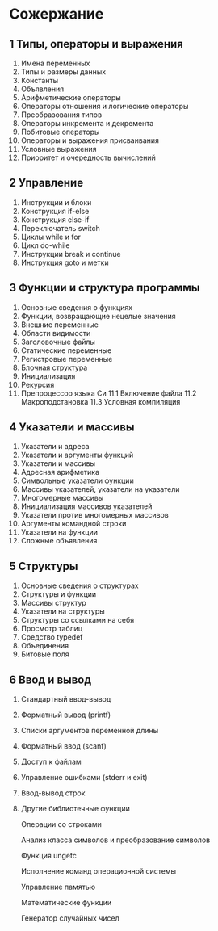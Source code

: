 # Сожержание

## 1 Типы, операторы и выражения
1. Имена переменных
2. Типы и размеры данных
3. Константы
4. Объявления
5. Арифметические операторы
6. Операторы отношения и логические операторы
7. Преобразования типов
8. Операторы инкремента и декремента
9. Побитовые операторы
10. Операторы и выражения присваивания
11. Условные выражения
12. Приоритет и очередность вычислений



## 2 Управление
1. Инструкции и блоки
2. Конструкция if-else
3. Конструкция else-if
4. Переключатель switch
5. Циклы while и for
6. Цикл do-while
7. Инструкции break и continue
8. Инструкция goto и метки



## 3 Функции и структура программы
1. Основные сведения о функциях
2. Функции, возвращающие нецелые значения
3. Внешние переменные
4. Области видимости
5. Заголовочные файлы
6. Статические переменные
7. Регистровые переменные
8. Блочная структура
9. Инициализация
10. Рекурсия
11. Препроцессор языка Си
11.1 Включение файла
11.2 Макроподстановка
11.3 Условная компиляция



## 4 Указатели и массивы
1. Указатели и адреса
2. Указатели и аргументы функций
3. Указатели и массивы
4. Адресная арифметика
5. Символьные указатели функции
6. Массивы указателей, указатели на указатели
7. Многомерные массивы
8. Инициализация массивов указателей
9. Указатели против многомерных массивов
10. Аргументы командной строки
11. Указатели на функции
12. Сложные объявления



## 5 Структуры
1. Основные сведения о структурах
2. Структуры и функции
3. Массивы структур
4. Указатели на структуры
5. Структуры со ссылками на себя
6. Просмотр таблиц
7. Средство typedef
8. Объединения
9. Битовые поля



## 6 Ввод и вывод
1. Стандартный ввод-вывод
2. Форматный вывод (printf)
3. Списки аргументов переменной длины
4. Форматный ввод (scanf)
5. Доступ к файлам
6. Управление ошибками (stderr и exit)
7. Ввод-вывод строк
8. Другие библиотечные функции

    Операции со строками

    Анализ класса символов и преобразование символов

    Функция ungetc

    Исполнение команд операционной системы

    Управление памятью

    Математические функции

    Генератор случайных чисел